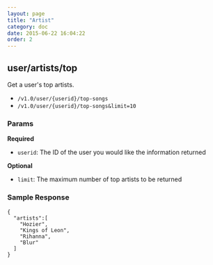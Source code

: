 ```yaml
---
layout: page
title: "Artist"
category: doc
date: 2015-06-22 16:04:22
order: 2
---
```


## user/artists/top
Get a user's top artists.

* `/v1.0/user/{userid}/top-songs`
* `/v1.0/user/{userid}/top-songs&limit=10`

### Params

**Required**

* `userid`: The ID of the user you would like the information returned

**Optional**

* `limit`: The maximum number of top artists to be returned

### Sample Response

```
{
  "artists":[
    "Hozier",
    "Kings of Leon",
    "Rihanna",
    "Blur"
  ]
}
```

